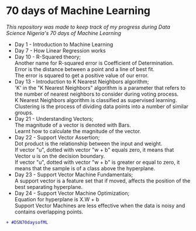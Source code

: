 # 70 days of Machine Learning
_This repository was made to keep track of my progress during Data Science Nigeria's 70 days of Machine Learning_<br>
* Day 1 - Introduction to Machine Learning
* Day 7 - How Linear Regression works
* Day 10 - R-Squared theory;<br> 
Another name for R-squared error is Coefficient of Determination. <br>
Error is the distance between a point and a line of best fit. <br>
The error is squared to get a positive value of our error.
* Day 13 - Introduction to K Nearest Neighbors algorithm; <br>
'K' in the "K Nearest Neighbors" algorithm is a parameter that refers to the number of nearest neighbors to consider during voting process. <br>
K Nearest Neighbors algorithm is classified as supervised learning. <br>
Clustering is the process of dividing data points into a number of similar groups. <br>
* Day 21 - Understanding Vectors; <br>
The magnitude of a vector is denoted with Bars. <br>
Learnt how to calculate the magnitude of the vector. <br>
* Day 22 - Support Vector Assertion; <br>
Dot product is the relationship between the input and weight. <br>
If vector "u", dotted with vector "w + b" equals zero, it means that Vector u is on the decision boundary. <br>
If vector "u", dotted with vector "w + b" is greater or equal to zero, it means that the sample is of a class above the hyperplane. <br>
* Day 23 - Support Vector Machine Fundamentals; <br>
A support vector is a feature set that if moved, affects the position of the best separating hyperplane. <br>
* Day 24 - Support Vector Machine Optimization; <br>
Equation for hyperplane is X.W + b <br>
Support Vector Machines are less effective when the data is noisy and contains overlapping points. <br>


```diff
+ #DSN70daysofML
```
